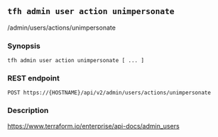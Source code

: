 ## `tfh admin user action unimpersonate`

/admin/users/actions/unimpersonate

### Synopsis

    tfh admin user action unimpersonate [ ... ]

### REST endpoint

    POST https://{HOSTNAME}/api/v2/admin/users/actions/unimpersonate

### Description

https://www.terraform.io/enterprise/api-docs/admin_users

